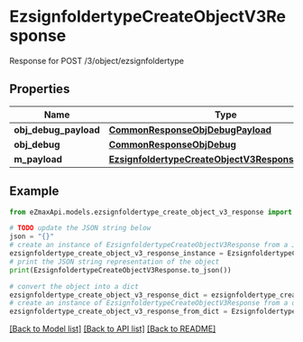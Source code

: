 # EzsignfoldertypeCreateObjectV3Response

Response for POST /3/object/ezsignfoldertype

## Properties

Name | Type | Description | Notes
------------ | ------------- | ------------- | -------------
**obj_debug_payload** | [**CommonResponseObjDebugPayload**](CommonResponseObjDebugPayload.md) |  | 
**obj_debug** | [**CommonResponseObjDebug**](CommonResponseObjDebug.md) |  | [optional] 
**m_payload** | [**EzsignfoldertypeCreateObjectV3ResponseMPayload**](EzsignfoldertypeCreateObjectV3ResponseMPayload.md) |  | 

## Example

```python
from eZmaxApi.models.ezsignfoldertype_create_object_v3_response import EzsignfoldertypeCreateObjectV3Response

# TODO update the JSON string below
json = "{}"
# create an instance of EzsignfoldertypeCreateObjectV3Response from a JSON string
ezsignfoldertype_create_object_v3_response_instance = EzsignfoldertypeCreateObjectV3Response.from_json(json)
# print the JSON string representation of the object
print(EzsignfoldertypeCreateObjectV3Response.to_json())

# convert the object into a dict
ezsignfoldertype_create_object_v3_response_dict = ezsignfoldertype_create_object_v3_response_instance.to_dict()
# create an instance of EzsignfoldertypeCreateObjectV3Response from a dict
ezsignfoldertype_create_object_v3_response_from_dict = EzsignfoldertypeCreateObjectV3Response.from_dict(ezsignfoldertype_create_object_v3_response_dict)
```
[[Back to Model list]](../README.md#documentation-for-models) [[Back to API list]](../README.md#documentation-for-api-endpoints) [[Back to README]](../README.md)


